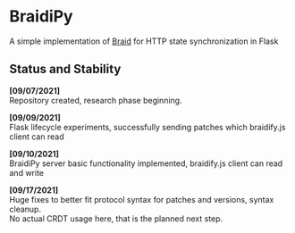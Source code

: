 # BraidiPy
A simple implementation of <a href="https://braid.org/">Braid</a> for HTTP state synchronization in Flask

## Status and Stability
<p>
    <b>[09/07/2021]</b></br>
    Repository created, research phase beginning.
</p>
<p>
    <b>[09/09/2021]</b></br>
    Flask lifecycle experiments, successfully sending patches which braidify.js client can read
</p>
<p>
    <b>[09/10/2021]</b></br>
    BraidiPy server basic functionality implemented, braidify.js client can read and write
</p>
<p>
    <b>[09/17/2021]</b></br>
    Huge fixes to better fit protocol syntax for patches and versions, syntax cleanup.
    </br>
    No actual CRDT usage here, that is the planned next step.
</p>
